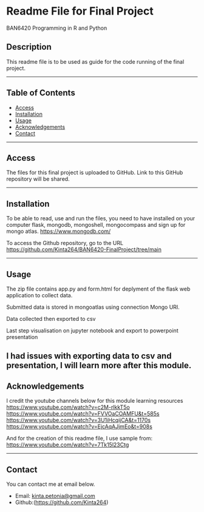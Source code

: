 # **Readme File for Final Project**
BAN6420 Programming in R and Python

## **Description**

This readme file is to be used as guide for the code running of the final project.

---

## **Table of Contents**

- [Access](#access)
- [Installation](#installation)
- [Usage](#usage)
- [Acknowledgements](#acknowledgements)
- [Contact](#contact)

---

## **Access**

The files for this final project is uploaded to GitHub. Link to this GitHub repository will be shared.

---

## **Installation**

To be able to read, use and run the files, you need to have installed on your computer flask, mongodb, mongoshell, mongocompass and sign up for mongo atlas.
https://www.mongodb.com/

To access the Github repository, go to the URL https://github.com/Kinta264/BAN6420-FinalProject/tree/main

---

## **Usage**

The zip file contains app.py and form.html for deplyment of the flask web application to collect data.

Submitted data is stored in mongoatlas using connection Mongo URI.

Data collected then exported to csv

Last step visualisation on jupyter notebook and export to powerpoint presentation

I had issues with exporting data to csv and presentation, I will learn more after this module.
---

## **Acknowledgements**

I credit the youtube channels below for this module learning resources
https://www.youtube.com/watch?v=c2M-rlkkT5o
https://www.youtube.com/watch?v=FVVOaCOAMFU&t=585s
https://www.youtube.com/watch?v=3U1iHcqijCA&t=1170s
https://www.youtube.com/watch?v=EjcAqAJjmEo&t=908s

And for the creation of this readme file, I use sample from:
https://www.youtube.com/watch?v=7Tk15l23Ctg 

---

## **Contact**

You can contact me at email below.

- Email: kinta.petonia@gmail.com
- Github:(https://github.com/Kinta264)
